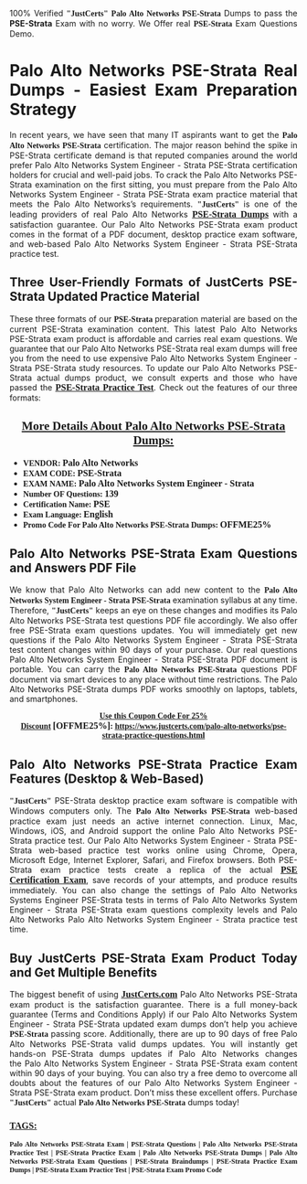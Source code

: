 <p style="text-align: justify;">100% Verified <span style="font-size:14px;"><span style="font-family:Georgia,serif;"><strong>"JustCerts"</strong></span></span> <span style="font-family:Georgia,serif;"><strong>Palo Alto Networks PSE-Strata</strong></span> Dumps to pass the <strong>PSE-Strata</strong> Exam with no worry. We Offer real <span style="font-family:Georgia,serif;"><strong>PSE-Strata</strong></span> Exam Questions Demo.</p>

<h1 style="text-align: justify;"><strong>Palo Alto Networks PSE-Strata Real Dumps - Easiest Exam Preparation Strategy</strong></h1>

<p style="text-align: justify;">In recent years, we have seen that many IT aspirants want to get the <span style="font-family:Georgia,serif;"><strong>Palo Alto Networks PSE-Strata</strong></span> certification. The major reason behind the spike in PSE-Strata certificate demand is that reputed companies around the world prefer Palo Alto Networks System Engineer - Strata PSE-Strata certification holders for crucial and well-paid jobs. To crack the Palo Alto Networks PSE-Strata examination on the first sitting, you must prepare from the Palo Alto Networks System Engineer - Strata PSE-Strata exam practice material that meets the Palo Alto Networks’s requirements. <span style="font-size:14px;"><span style="font-family:Georgia,serif;"><strong>"JustCerts"</strong></span></span> is one of the leading providers of real Palo Alto Networks <a href="https://www.justcerts.com/palo-alto-networks/pse-strata-practice-questions.html"><span style="font-size:16px;"><u><span style="font-family:Georgia,serif;"><strong>PSE-Strata Dumps</strong></span></u></span></a> with a satisfaction guarantee. Our Palo Alto Networks PSE-Strata exam product comes in the format of a PDF document, desktop practice exam software, and web-based Palo Alto Networks System Engineer - Strata PSE-Strata practice test.</p>

<h2 style="text-align: justify;"><strong>Three User-Friendly Formats of JustCerts PSE-Strata Updated Practice Material</strong></h2>

<p style="text-align: justify;">These three formats of our <span style="font-family:Georgia,serif;"><strong>PSE-Strata </strong></span> preparation material are based on the current PSE-Strata examination content. This latest Palo Alto Networks PSE-Strata exam product is affordable and carries real exam questions. We guarantee that our Palo Alto Networks PSE-Strata real exam dumps will free you from the need to use expensive Palo Alto Networks System Engineer - Strata PSE-Strata study resources. To update our Palo Alto Networks PSE-Strata actual dumps product, we consult experts and those who have passed the <a href="https://www.justcerts.com/palo-alto-networks/pse-strata-practice-questions.html"><u><span style="font-size:16px;"><span style="font-family:Georgia,serif;"><strong>PSE-Strata Practice Test</strong></span></span></u></a>. Check out the features of our three formats:</p>

<h2 style="text-align: center;"><u><strong><span style="font-family:Georgia,serif;">More Details About Palo Alto Networks PSE-Strata Dumps:</span></strong></u></h2>

<ul>
	<li style="text-align: justify;"><span style="font-size:14px;"><span style="font-family:Georgia,serif;"><strong>VENDOR: </strong></span></span><span style="font-size:16px;"><span style="font-family:Georgia,serif;"><strong>Palo Alto Networks</strong></span></span></li>
	<li style="text-align: justify;"><span style="font-size:14px;"><span style="font-family:Georgia,serif;"><strong>EXAM CODE: </strong></span></span><span style="font-size:16px;"><span style="font-family:Georgia,serif;"><strong>PSE-Strata</strong></span></span></li>
	<li style="text-align: justify;"><span style="font-size:14px;"><span style="font-family:Georgia,serif;"><strong>EXAM NAME: </strong></span></span><span style="font-size:16px;"><span style="font-family:Georgia,serif;"><strong>Palo Alto Networks System Engineer - Strata</strong></span></span></li>
	<li style="text-align: justify;"><span style="font-size:14px;"><span style="font-family:Georgia,serif;"><strong>Number OF Questions: </strong></span></span><span style="font-size:16px;"><span style="font-family:Georgia,serif;"><strong>139</strong></span></span></li>
	<li style="text-align: justify;"><span style="font-size:14px;"><span style="font-family:Georgia,serif;"><strong>Certification Name: </strong></span></span><span style="font-size:16px;"><span style="font-family:Georgia,serif;"><strong>PSE</strong></span></span></li>
	<li style="text-align: justify;"><span style="font-size:14px;"><span style="font-family:Georgia,serif;"><strong>Exam Language: </strong></span></span><span style="font-size:16px;"><span style="font-family:Georgia,serif;"><strong>English</strong></span></span></li>
	<li style="text-align: justify;"><span style="font-size:14px;"><span style="font-family:Georgia,serif;"><strong>Promo Code For Palo Alto Networks PSE-Strata Dumps: </strong></span></span><span style="font-size:16px;"><span style="font-family:Georgia,serif;"><strong>OFFME25%</strong></span></span></li>
</ul>

<h2 style="text-align: justify;"><strong>Palo Alto Networks PSE-Strata Exam Questions and Answers PDF File</strong></h2>

<p style="text-align: justify;">We know that Palo Alto Networks can add new content to the <span style="font-family:Georgia,serif;"><strong>Palo Alto Networks System Engineer - Strata PSE-Strata</strong></span> examination syllabus at any time. Therefore, <span style="font-size:14px;"><span style="font-family:Georgia,serif;"><strong>"JustCerts"</strong></span></span> keeps an eye on these changes and modifies its Palo Alto Networks PSE-Strata test questions PDF file accordingly. We also offer free PSE-Strata exam questions updates. You will immediately get new questions if the Palo Alto Networks System Engineer - Strata PSE-Strata test content changes within 90 days of your purchase. Our real questions Palo Alto Networks System Engineer - Strata PSE-Strata PDF document is portable. You can carry the <span style="font-family:Georgia,serif;"><strong>Palo Alto Networks PSE-Strata</strong></span> questions PDF document via smart devices to any place without time restrictions. The Palo Alto Networks PSE-Strata dumps PDF works smoothly on laptops, tablets, and smartphones.</p>

<p style="text-align: center;"><span style="font-size:14px;"><span style="font-family:Georgia,serif;"><strong><u>Use this Coupon Code For 25% Discount</u> </strong></span></span><span style="font-size:16px;"><span style="font-family:Georgia,serif;"><strong>[OFFME25%]</strong></span></span><span style="font-size:14px;"><span style="font-family:Georgia,serif;"><strong>: <u><a href="https://www.justcerts.com/palo-alto-networks/pse-strata-practice-questions.html">https://www.justcerts.com/palo-alto-networks/pse-strata-practice-questions.html</a></u></strong></span></span></p>

<h2 style="text-align: justify;"><strong>Palo Alto Networks PSE-Strata Practice Exam Features (Desktop & Web-Based)</strong></h2>

<p style="text-align: justify;"><span style="font-size:14px;"><span style="font-family:Georgia,serif;"><strong>"JustCerts"</strong></span></span> PSE-Strata desktop practice exam software is compatible with Windows computers only. The <span style="font-family:Georgia,serif;"><strong>Palo Alto Networks PSE-Strata</strong></span> web-based practice exam just needs an active internet connection. Linux, Mac, Windows, iOS, and Android support the online Palo Alto Networks PSE-Strata practice test. Our Palo Alto Networks System Engineer - Strata PSE-Strata web-based practice test works online using Chrome, Opera, Microsoft Edge, Internet Explorer, Safari, and Firefox browsers. Both PSE-Strata exam practice tests create a replica of the actual <u><a href="https://www.justcerts.com/palo-alto-networks/pse-certification-exams.html"><span style="font-size:16px;"><span style="font-family:Georgia,serif;"><strong>PSE Certification Exam</strong></span></span></a></u>, save records of your attempts, and produce results immediately. You can also change the settings of Palo Alto Networks Systems Engineer PSE-Strata tests in terms of Palo Alto Networks System Engineer - Strata PSE-Strata exam questions complexity levels and Palo Alto Networks Palo Alto Networks System Engineer - Strata practice test time.</p>

<h2 style="text-align: justify;"><strong>Buy JustCerts PSE-Strata Exam Product Today and Get Multiple Benefits</strong></h2>

<p style="text-align: justify;">The biggest benefit of using <a href="https://www.justcerts.com/"><u><span style="font-size:16px;"><span style="font-family:Georgia,serif;"><strong>JustCerts.com</strong></span></span></u></a> Palo Alto Networks PSE-Strata exam product is the satisfaction guarantee. There is a full money-back guarantee (Terms and Conditions Apply) if our Palo Alto Networks System Engineer - Strata PSE-Strata updated exam dumps don’t help you achieve <span style="font-family:Georgia,serif;"><strong>PSE-Strata </strong></span> passing score. Additionally, there are up to 90 days of free Palo Alto Networks PSE-Strata valid dumps updates. You will instantly get hands-on PSE-Strata dumps updates if Palo Alto Networks changes the Palo Alto Networks System Engineer - Strata PSE-Strata exam content within 90 days of your buying. You can also try a free demo to overcome all doubts about the features of our Palo Alto Networks System Engineer - Strata PSE-Strata exam product. Don’t miss these excellent offers. Purchase <span style="font-size:14px;"><span style="font-family:Georgia,serif;"><strong>"JustCerts"</strong></span></span> actual <span style="font-family:Georgia,serif;"><strong>Palo Alto Networks PSE-Strata</strong></span> dumps today!</p>

<h3 style="text-align: justify;"><u><span style="font-size:16px;"><span style="font-family:Georgia,serif;"><strong>TAGS:</strong></span></span></u></h3>

<p style="text-align: justify;"><span style="font-size:12px;"><span style="font-family:Georgia,serif;"><strong>Palo Alto Networks PSE-Strata Exam | PSE-Strata Questions | Palo Alto Networks PSE-Strata Practice Test | PSE-Strata Practice Exam | Palo Alto Networks PSE-Strata Dumps | Palo Alto Networks PSE-Strata Exam Questions | PSE-Strata Braindumps | PSE-Strata Practice Exam Dumps | PSE-Strata Exam Practice Test | PSE-Strata Exam Promo Code </strong></span></span></p>
